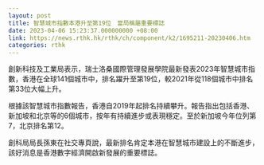 ```yaml
---
layout: post
title: 智慧城市指數本港升至第19位　當局稱屬重要標誌
date: 2023-04-06 15:23:37.000000000 +08:00
link: https://news.rthk.hk/rthk/ch/component/k2/1695211-20230406.htm
categories: rthk
---
```


創新科技及工業局表示，瑞士洛桑國際管理發展學院最新發表2023年智慧城市指數，香港在全球141個城市中，排名躍升至第19位，較2021年從118個城市中排名第33位大幅上升。

根據該智慧城市指數報告，香港自2019年起排名持續攀升。報告指出包括香港、新加坡和北京等的6個城市，按年有持續進步或表現穩定。至於新加坡今年位列第 7，北京排名第12。

創科局局長孫東在社交專頁說，最新排名肯定本港在智慧城市建設上的不斷進步，該好消息是香港數字經濟開啟新發展的重要標誌。
